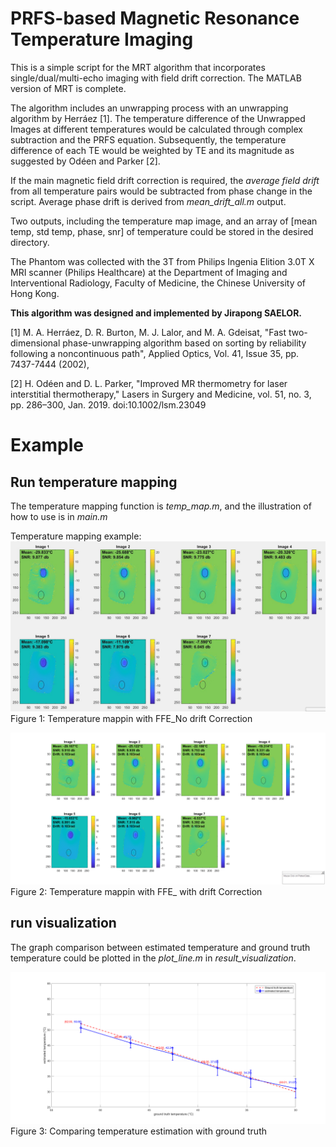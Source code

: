 # PRFS-based Magnetic Resonance Temperature Imaging
This is a simple script for the MRT algorithm that incorporates single/dual/multi-echo imaging with field drift correction. The MATLAB version of MRT is complete. 

The algorithm includes an unwrapping process with an unwrapping algorithm by Herráez [1]. The temperature difference of the Unwrapped Images at different temperatures would be calculated through complex subtraction and the PRFS equation.
Subsequently, the temperature difference of each TE would be weighted by TE and its magnitude as suggested by Odéen and Parker [2]. 

If the main magnetic field drift correction is required, the *average field drift* from all temperature pairs would be subtracted from phase change in the script. Average phase drift is derived from _mean_drift_all.m_ output. 

Two outputs, including the temperature map image, and an array of [mean temp, std temp, phase, snr] of temperature could be stored in the desired directory. 

The Phantom was collected with the 3T from Philips Ingenia Elition 3.0T X MRI scanner (Philips Healthcare) at the Department of Imaging and Interventional Radiology, Faculty of Medicine, the Chinese University of Hong Kong. 

**This algorithm was designed and implemented by Jirapong SAELOR.**

[1] M. A. Herráez, D. R. Burton, M. J. Lalor, and M. A. Gdeisat, "Fast two-dimensional phase-unwrapping algorithm based on sorting by reliability following a noncontinuous path", Applied Optics, Vol. 41, Issue 35, pp. 7437-7444 (2002),

[2] H. Odéen and D. L. Parker, "Improved MR thermometry for laser interstitial thermotherapy," Lasers in Surgery and Medicine, vol. 51, no. 3, pp. 286–300, Jan. 2019. doi:10.1002/lsm.23049  

# Example
## Run temperature mapping
The temperature mapping function is _temp_map.m_, and the illustration of how to use is in _main.m_ 

Temperature mapping example:
![alt text](output_samples/Temperature_Map_No_DC.jpg) Figure 1: Temperature mappin with FFE_No drift Correction

![alt text](output_samples/Temperature_map_DC.png) Figure 2: Temperature mappin with FFE_ with drift Correction


## run visualization
The graph comparison between estimated temperature and ground truth temperature could be plotted in the _plot_line.m_ in _result_visualization_.

![alt text](output_samples/LineChart_comparing_estimated_and_groundTruth.png) Figure 3: Comparing temperature estimation with ground truth 

